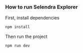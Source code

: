 ### How to run Selendra Explorer

First, install dependencies

```bash
npm install
```

Then run the project

```bash
npm run dev
```
